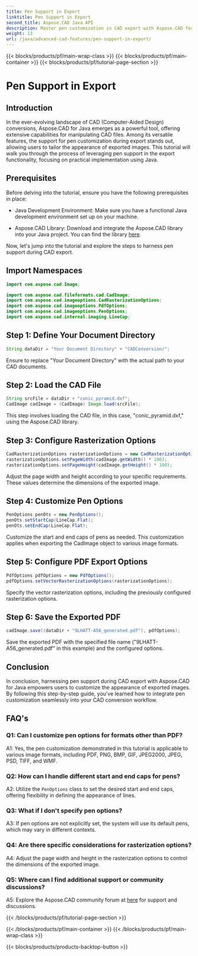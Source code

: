 ```yaml
---
title: Pen Support in Export
linktitle: Pen Support in Export
second_title: Aspose.CAD Java API
description: Master pen customization in CAD export with Aspose.CAD for Java. Follow our step-by-step guide for seamless integration.
weight: 13
url: /java/advanced-cad-features/pen-support-in-export/
---
```


{{< blocks/products/pf/main-wrap-class >}}
{{< blocks/products/pf/main-container >}}
{{< blocks/products/pf/tutorial-page-section >}}

# Pen Support in Export

## Introduction

In the ever-evolving landscape of CAD (Computer-Aided Design) conversions, Aspose.CAD for Java emerges as a powerful tool, offering extensive capabilities for manipulating CAD files. Among its versatile features, the support for pen customization during export stands out, allowing users to tailor the appearance of exported images. This tutorial will walk you through the process of leveraging pen support in the export functionality, focusing on practical implementation using Java.

## Prerequisites

Before delving into the tutorial, ensure you have the following prerequisites in place:

- Java Development Environment: Make sure you have a functional Java development environment set up on your machine.

- Aspose.CAD Library: Download and integrate the Aspose.CAD library into your Java project. You can find the library [here](https://releases.aspose.com/cad/java/).

Now, let's jump into the tutorial and explore the steps to harness pen support during CAD export.

## Import Namespaces

```java
import com.aspose.cad.Image;

import com.aspose.cad.fileformats.cad.CadImage;
import com.aspose.cad.imageoptions.CadRasterizationOptions;
import com.aspose.cad.imageoptions.PdfOptions;
import com.aspose.cad.imageoptions.PenOptions;
import com.aspose.cad.internal.imaging.LineCap;
```

## Step 1: Define Your Document Directory

```java
String dataDir = "Your Document Directory" + "CADConversion/";
```

Ensure to replace "Your Document Directory" with the actual path to your CAD documents.

## Step 2: Load the CAD File

```java
String srcFile = dataDir + "conic_pyramid.dxf";
CadImage cadImage = (CadImage) Image.load(srcFile);
```

This step involves loading the CAD file, in this case, "conic_pyramid.dxf," using the Aspose.CAD library.

## Step 3: Configure Rasterization Options

```java
CadRasterizationOptions rasterizationOptions = new CadRasterizationOptions();
rasterizationOptions.setPageWidth(cadImage.getWidth() * 100);
rasterizationOptions.setPageHeight(cadImage.getHeight() * 100);
```

Adjust the page width and height according to your specific requirements. These values determine the dimensions of the exported image.

## Step 4: Customize Pen Options

```java
PenOptions penOts = new PenOptions();
penOts.setStartCap(LineCap.Flat);
penOts.setEndCap(LineCap.Flat);
```

Customize the start and end caps of pens as needed. This customization applies when exporting the CadImage object to various image formats.

## Step 5: Configure PDF Export Options

```java
PdfOptions pdfOptions = new PdfOptions();
pdfOptions.setVectorRasterizationOptions(rasterizationOptions);
```

Specify the vector rasterization options, including the previously configured rasterization options.

## Step 6: Save the Exported PDF

```java
cadImage.save((dataDir + "9LHATT-A56_generated.pdf"), pdfOptions);
```

Save the exported PDF with the specified file name ("9LHATT-A56_generated.pdf" in this example) and the configured options.

## Conclusion

In conclusion, harnessing pen support during CAD export with Aspose.CAD for Java empowers users to customize the appearance of exported images. By following this step-by-step guide, you've learned how to integrate pen customization seamlessly into your CAD conversion workflow.

## FAQ's

### Q1: Can I customize pen options for formats other than PDF?

A1: Yes, the pen customization demonstrated in this tutorial is applicable to various image formats, including PDF, PNG, BMP, GIF, JPEG2000, JPEG, PSD, TIFF, and WMF.

### Q2: How can I handle different start and end caps for pens?

A2: Utilize the `PenOptions` class to set the desired start and end caps, offering flexibility in defining the appearance of lines.

### Q3: What if I don't specify pen options?

A3: If pen options are not explicitly set, the system will use its default pens, which may vary in different contexts.

### Q4: Are there specific considerations for rasterization options?

A4: Adjust the page width and height in the rasterization options to control the dimensions of the exported image.

### Q5: Where can I find additional support or community discussions?

A5: Explore the Aspose.CAD community forum at [here](https://forum.aspose.com/c/cad/19) for support and discussions.

{{< /blocks/products/pf/tutorial-page-section >}}

{{< /blocks/products/pf/main-container >}}
{{< /blocks/products/pf/main-wrap-class >}}

{{< blocks/products/products-backtop-button >}}
